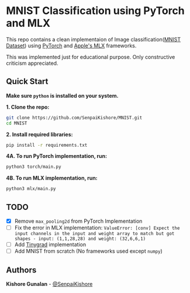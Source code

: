 
# MNIST Classification using PyTorch and MLX

This repo contains a clean implementaion of Image classification([MNIST Dataset](http://yann.lecun.com/exdb/mnist/)) using [PyTorch](https://github.com/pytorch/pytorch) and [Apple's MLX](https://github.com/ml-explore/mlx) frameworks.

This was implemented just for educational purpose. Only constructive criticism appreciated.

## Quick Start
**Make sure `python` is installed on your system.**

**1. Clone the repo:**
```bash
git clone https://github.com/SenpaiKishore/MNIST.git
cd MNIST
```

**2. Install required libraries:**
```bash
pip install -r requirements.txt
```

**4A. To run PyTorch implementation, run:**
```bash
python3 torch/main.py
```

**4B. To run MLX implementation, run:**
```bash
python3 mlx/main.py
```

## TODO
- [x] Remove `max_pooling2d` from PyTorch Implementation
- [ ] Fix the error in MLX implementation: `ValueError: [conv] Expect the input channels in the input and weight array to match but got shapes - input: (1,1,28,28) and weight: (32,6,6,1)`
- [ ] Add [Tinygrad](https://github.com/tinygrad/tinygrad) implementation
- [ ] Add MNIST from scratch (No frameworks used except `numpy`)

## Authors

**Kishore Gunalan** - [@SenpaiKishore](https://twitter.com/senpaikishore)

